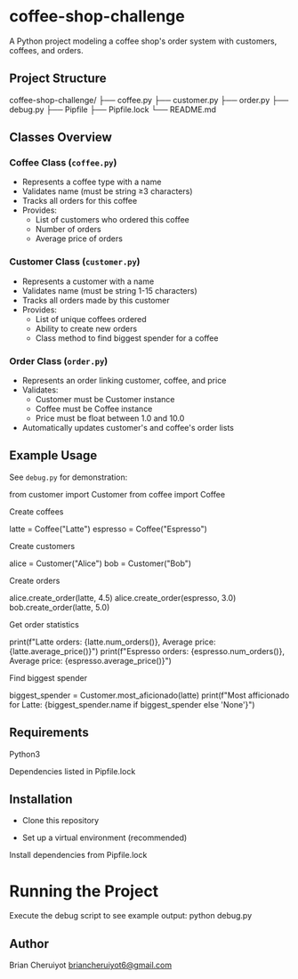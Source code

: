 # coffee-shop-challenge

A Python project modeling a coffee shop's order system with customers, coffees, and orders.

## Project Structure

coffee-shop-challenge/
├── coffee.py 
├── customer.py 
├── order.py 
├── debug.py 
├── Pipfile
├── Pipfile.lock
└── README.md


## Classes Overview

### Coffee Class (`coffee.py`)
- Represents a coffee type with a name
- Validates name (must be string ≥3 characters)
- Tracks all orders for this coffee
- Provides:
  - List of customers who ordered this coffee
  - Number of orders
  - Average price of orders

### Customer Class (`customer.py`)
- Represents a customer with a name
- Validates name (must be string 1-15 characters)
- Tracks all orders made by this customer
- Provides:
  - List of unique coffees ordered
  - Ability to create new orders
  - Class method to find biggest spender for a coffee

### Order Class (`order.py`)
- Represents an order linking customer, coffee, and price
- Validates:
  - Customer must be Customer instance
  - Coffee must be Coffee instance
  - Price must be float between 1.0 and 10.0
- Automatically updates customer's and coffee's order lists

## Example Usage

See `debug.py` for demonstration:
 
  from customer import Customer
  from coffee import Coffee

  Create coffees
  
  latte = Coffee("Latte")
  espresso = Coffee("Espresso")

  Create customers
  
  alice = Customer("Alice")
  bob = Customer("Bob")

  Create orders
  
  alice.create_order(latte, 4.5)
  alice.create_order(espresso, 3.0)
  bob.create_order(latte, 5.0)

  Get order statistics
  
  print(f"Latte orders: {latte.num_orders()}, Average price: {latte.average_price()}")
  print(f"Espresso orders: {espresso.num_orders()}, Average price: {espresso.average_price()}")

  Find biggest spender
  
  biggest_spender = Customer.most_aficionado(latte)
  print(f"Most afficionado for Latte: {biggest_spender.name if biggest_spender else 'None'}")

## Requirements
 
  Python3

  Dependencies listed in Pipfile.lock

## Installation

  - Clone this repository

  - Set up a virtual environment (recommended)

Install dependencies from Pipfile.lock

# Running the Project
  Execute the debug script to see example output:
    python debug.py

## Author
  Brian Cheruiyot
  briancheruiyot6@gmail.com
